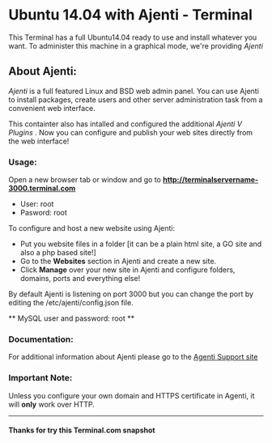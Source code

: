 # Ubuntu 14.04 with Ajenti - Terminal

This Terminal has a full Ubuntu14.04 ready to use and install whatever you want.
To administer this machine in a graphical mode, we're providing *Ajenti*

## About Ajenti:
*Ajenti* is a full featured Linux and BSD web admin panel.
You can use Ajenti to install packages, create users and other server
administration task from a convenient web interface.

This containter also has intalled and configured the additional *Ajenti V Plugins* . Now you can configure and publish your web sites directly from the web interface!

### Usage:
Open a new browser tab or window and go to **http://terminalservername-3000.terminal.com**

- User: root
- Pasword: root

To configure and host a new website using Ajenti:
- Put you website files in a folder [it can be a plain html site, a GO site and also a php based site!]
- Go to the **Websites** section in Ajenti and create a new site.
- Click **Manage** over your new site in Ajenti and configure folders, domains, ports and everything else!


By default Ajenti is listening on port 3000 but you can change the port
by editing the /etc/ajenti/config.json file.

** MySQL user and password: root **


### Documentation:
For additional information about Ajenti please go to the [Agenti Support site](http://support.ajenti.org)

### Important Note:
Unless you configure your own domain and HTTPS certificate in Agenti, it will **only** work over HTTP.

---

#### Thanks for try this Terminal.com snapshot
